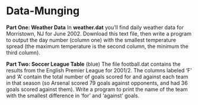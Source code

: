 # Data-Munging
__**Part One: Weather Data**__
In __weather.dat__ you’ll find daily weather data for Morristown, NJ for June 2002. 
Download this text file, then write a program to output the day number (column one) with the smallest temperature spread 
(the maximum temperature is the second column, the minimum the third column).

__Part Two: Soccer League Table__ (blue)
The file football.dat contains the results from the English Premier League for 2001/2. The columns labeled ‘F’ and ‘A’ contain the total number of goals scored for and against each team in that season (so Arsenal scored 79 goals against opponents, and had 36 goals scored against them). Write a program to print the name of the team with the smallest difference in ‘for’ and ‘against’ goals.
